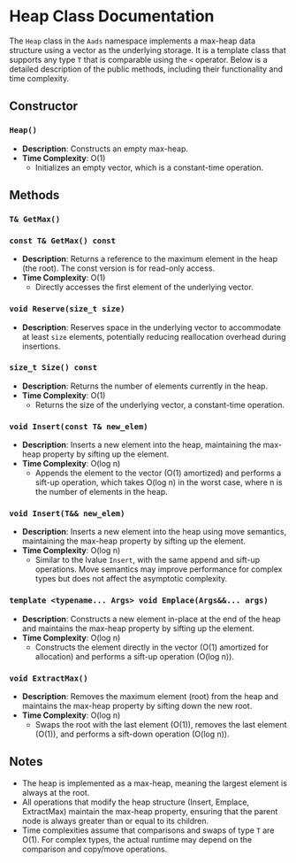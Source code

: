 # Heap Class Documentation

The `Heap` class in the `Aads` namespace implements a max-heap data structure using a vector as the underlying storage. It is a template class that supports any type `T` that is comparable using the `<` operator. Below is a detailed description of the public methods, including their functionality and time complexity.

## Constructor

### `Heap()`
- **Description**: Constructs an empty max-heap.
- **Time Complexity**: O(1)
  - Initializes an empty vector, which is a constant-time operation.

## Methods

### `T& GetMax()`
### `const T& GetMax() const`
- **Description**: Returns a reference to the maximum element in the heap (the root). The const version is for read-only access.
- **Time Complexity**: O(1)
  - Directly accesses the first element of the underlying vector.

### `void Reserve(size_t size)`
- **Description**: Reserves space in the underlying vector to accommodate at least `size` elements, potentially reducing reallocation overhead during insertions.

### `size_t Size() const`
- **Description**: Returns the number of elements currently in the heap.
- **Time Complexity**: O(1)
  - Returns the size of the underlying vector, a constant-time operation.

### `void Insert(const T& new_elem)`
- **Description**: Inserts a new element into the heap, maintaining the max-heap property by sifting up the element.
- **Time Complexity**: O(log n)
  - Appends the element to the vector (O(1) amortized) and performs a sift-up operation, which takes O(log n) in the worst case, where n is the number of elements in the heap.

### `void Insert(T&& new_elem)`
- **Description**: Inserts a new element into the heap using move semantics, maintaining the max-heap property by sifting up the element.
- **Time Complexity**: O(log n)
  - Similar to the lvalue `Insert`, with the same append and sift-up operations. Move semantics may improve performance for complex types but does not affect the asymptotic complexity.

### `template <typename... Args> void Emplace(Args&&... args)`
- **Description**: Constructs a new element in-place at the end of the heap and maintains the max-heap property by sifting up the element.
- **Time Complexity**: O(log n)
  - Constructs the element directly in the vector (O(1) amortized for allocation) and performs a sift-up operation (O(log n)).

### `void ExtractMax()`
- **Description**: Removes the maximum element (root) from the heap and maintains the max-heap property by sifting down the new root.
- **Time Complexity**: O(log n)
  - Swaps the root with the last element (O(1)), removes the last element (O(1)), and performs a sift-down operation (O(log n)).

## Notes
- The heap is implemented as a max-heap, meaning the largest element is always at the root.
- All operations that modify the heap structure (Insert, Emplace, ExtractMax) maintain the max-heap property, ensuring that the parent node is always greater than or equal to its children.
- Time complexities assume that comparisons and swaps of type `T` are O(1). For complex types, the actual runtime may depend on the comparison and copy/move operations.
